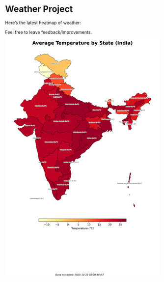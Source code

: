 # Weather Project

Here’s the latest heatmap of weather:

Feel free to leave feedback/improvements.

![India Heatmap](docs/assets/india_heatmap.png?v=F7F220)
